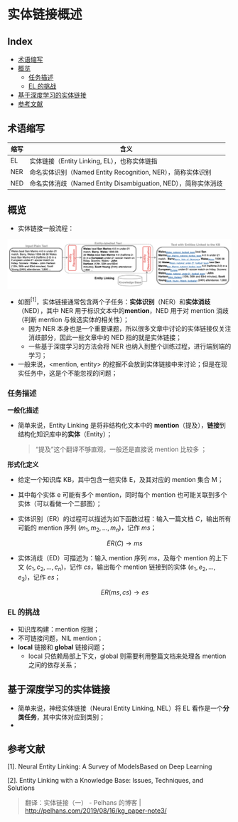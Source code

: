 实体链接概述
===

Index
---
<!-- TOC -->

- [术语缩写](#术语缩写)
- [概览](#概览)
    - [任务描述](#任务描述)
    - [EL 的挑战](#el-的挑战)
- [基于深度学习的实体链接](#基于深度学习的实体链接)
- [参考文献](#参考文献)

<!-- /TOC -->

## 术语缩写

缩写 | 含义 
-----|-----
EL | 实体链接（Entity Linking, EL），也称实体链指
NER | 命名实体识别（Named Entity Recognition, NER），简称实体识别
NED | 命名实体消歧（Named Entity Disambiguation, NED），简称实体消歧
 

## 概览
- 实体链接一般流程：

<div align="center"><img src="./_assets/实体链接任务描述.png" height="" /></div>

- 如图$^{[1]}$，实体链接通常包含两个子任务：**实体识别**（NER）和**实体消歧**（NED），其中 NER 用于标识文本中的**mention**，NED 用于对 mention 消歧（判断 mention 与候选实体的相关性）；
    - 因为 NER 本身也是一个重要课题，所以很多文章中讨论的实体链接仅关注消歧部分，因此一些文章中的 NED 指的就是实体链接；
    - 一些基于深度学习的方法会将 NER 也纳入到整个训练过程，进行端到端的学习；
- 一般来说，<mention, entity> 的挖掘不会放到实体链接中来讨论；但是在现实任务中，这是个不能忽视的问题；

### 任务描述

**一般化描述**
- 简单来说，Entity Linking 是将非结构化文本中的 **mention**（提及），**链接**到结构化知识库中的**实体**（Entity）；
    > “提及”这个翻译不够直观，一般还是直接说 mention 比较多 ；

**形式化定义**
- 给定一个知识库 KB，其中包含一组实体 E，及其对应的 mention 集合 M；
- 其中每个实体 e 可能有多个 mention，同时每个 mention 也可能关联到多个实体（可以看做一个二部图）；
- 实体识别（ER）的过程可以描述为如下函数过程：输入一篇文档 $C$，输出所有可能的 mention 序列 $(m_1,m_2,...,m_n)$，记作 $ms$；

    $$ER(C) \rightarrow ms$$

- 实体消歧（ED）可描述为：输入 mention 序列 $ms$，及每个 mention 的上下文 $(c_1,c_2,...,c_n)$，记作 $cs$，输出每个 mention 链接到的实体 $(e_1,e_2,...,e_3)$，记作 $es$；

    $$ER(ms, cs) \rightarrow es$$


### EL 的挑战
- 知识库构建：mention 挖掘；
- 不可链接问题，NIL mention；
- **local** 链接和 **global** 链接问题；
    - local 只依赖局部上下文，global 则需要利用整篇文档来处理各 mention 之间的依存关系；


## 基于深度学习的实体链接
- 简单来说，神经实体链接（Neural Entity Linking, NEL）将 EL 看作是一个**分类任务**，其中实体对应到类别；
- 



## 参考文献
$[1]$. Neural Entity Linking: A Survey of ModelsBased on Deep Learning <br/>

$[2]$. Entity Linking with a Knowledge Base: Issues, Techniques, and Solutions <br/>
> 翻译：实体链接（一） - Pelhans 的博客 | http://pelhans.com/2019/08/16/kg_paper-note3/


